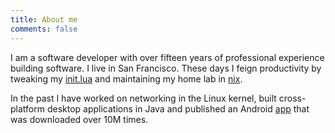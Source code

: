 ```yaml
---
title: About me
comments: false
---
```


I am a software developer with over fifteen years of professional experience
building software. I live in San Francisco. These days I feign productivity by tweaking my [init.lua](https://neovim.org) and
maintaining my home lab in [nix](https://nixos.org).

In the past I have worked on networking in the Linux kernel, built cross-platform desktop
applications in Java and published an Android [app](http://github.com/svrana/Viz) that was
downloaded over 10M times.

